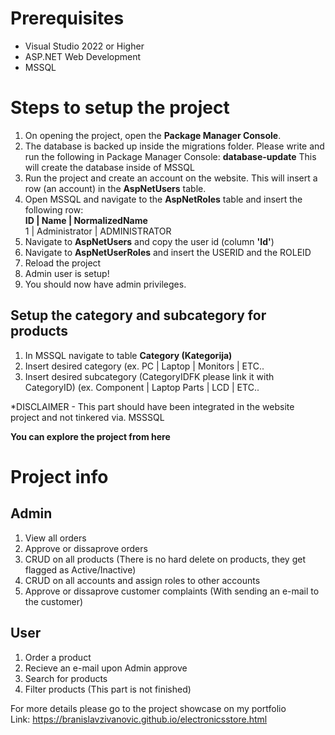 # Prerequisites
<ul>
 <li>Visual Studio 2022 or Higher</li>
 <li>ASP.NET Web Development</li>
 <li>MSSQL</li>
</ul>

# Steps to setup the project
1. On opening the project, open the <b>Package Manager Console</b>.
2. The database is backed up inside the migrations folder. Please write and run the following in Package Manager Console: <b>database-update</b>
   This will create the database inside of MSSQL
3. Run the project and create an account on the website.
   This will insert a row (an account) in the <b>AspNetUsers</b> table.
5. Open MSSQL and navigate to the <b>AspNetRoles</b> table and insert the following row:<br>
   <b>ID | Name | NormalizedName</b><br>
   1  | Administrator | ADMINISTRATOR
6. Navigate to <b>AspNetUsers</b> and copy the user id (column <b>'Id'</b>)
7. Navigate to <b>AspNetUserRoles</b> and insert the USERID and the ROLEID
8. Reload the project
9. Admin user is setup!
10. You should now have admin privileges.

## Setup the category and subcategory for products
1. In MSSQL navigate to table <b>Category (Kategorija)</b>
2. Insert desired category (ex. PC | Laptop | Monitors | ETC..
3. Insert desired subcategory (CategoryIDFK please link it with CategoryID) (ex. Component | Laptop Parts | LCD | ETC..

*DISCLAIMER - This part should have been integrated in the website project and not tinkered via. MSSSQL

<b>You can explore the project from here</b>

# Project info
## Admin
1. View all orders
2. Approve or dissaprove orders
3. CRUD on all products (There is no hard delete on products, they get flagged as Active/Inactive)
4. CRUD on all accounts and assign roles to other accounts
5. Approve or dissaprove customer complaints (With sending an e-mail to the customer)

## User
1. Order a product
2. Recieve an e-mail upon Admin approve
3. Search for products
4. Filter products (This part is not finished)

For more details please go to the project showcase on my portfolio<br>
Link: https://branislavzivanovic.github.io/electronicsstore.html
